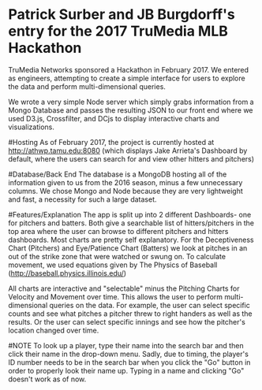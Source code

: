 # Patrick Surber and JB Burgdorff's entry for the 2017 TruMedia MLB Hackathon
TruMedia Networks sponsored a Hackathon in February 2017. We entered as engineers, attempting to create a simple interface for users to explore the data and perform multi-dimensional queries.

We wrote a very simple Node server which simply grabs information from a Mongo Database and passes the resulting JSON to our front end where we used D3.js, Crossfilter, and DCjs to display interactive charts and visualizations.

#Hosting
As of February 2017, the project is currently hosted at http://athwp.tamu.edu:8080 (which displays Jake Arrieta's Dashboard by default, where the users can search for and view other hitters and pitchers)


#Database/Back End
The database is a MongoDB hosting all of the information given to us from the 2016 season, minus a few unnecessary columns. We chose Mongo and Node because they are very lightweight and fast, a necessity for such a large dataset.

#Features/Explanation
The app is split up into 2 different Dashboards- one for pitchers and batters. Both give a searchable list of hitters/pitchers in the top area where the user can browse to different pitchers and hitters dashboards. Most charts are pretty self explanatory. For the Deceptiveness Chart (Pitchers) and Eye/Patience Chart (Batters) we look at pitches in an out of the strike zone that were watched or swung on. To calculate movement, we used equations given by The Physics of Baseball (http://baseball.physics.illinois.edu/)

All charts are interactive and "selectable" minus the Pitching Charts for Velocity and Movement over time. This allows the user to perform multi-dimensional queries on the data. For example, the user can select specific counts and see what pitches a pitcher threw to right handers as well as the results. Or the user can select specific innings and see how the pitcher's location changed over time. 

#NOTE
To look up a player, type their name into the search bar and then click their name in the drop-down menu. Sadly, due to timing, the player's ID number needs to be in the search bar when you click the "Go" button in order to properly look their name up. Typing in a name and clicking "Go" doesn't work as of now.